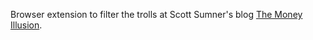 Browser extension to filter the trolls at Scott Sumner's blog [The Money Illusion](https://www.themoneyillusion.com/).
